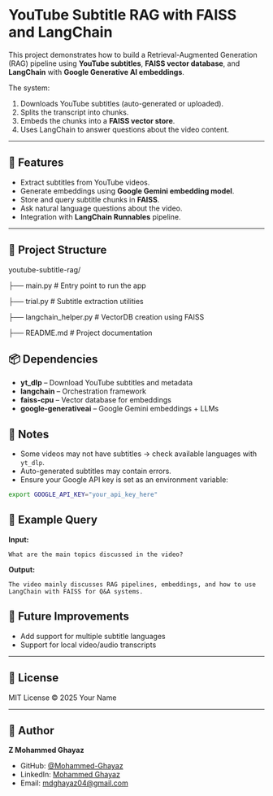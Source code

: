 # YouTube Subtitle RAG with FAISS and LangChain

This project demonstrates how to build a Retrieval-Augmented Generation (RAG) pipeline using **YouTube subtitles**, **FAISS vector database**, and **LangChain** with **Google Generative AI embeddings**.

The system:
1. Downloads YouTube subtitles (auto-generated or uploaded).
2. Splits the transcript into chunks.
3. Embeds the chunks into a **FAISS vector store**.
4. Uses LangChain to answer questions about the video content.

---

## 🚀 Features
- Extract subtitles from YouTube videos.
- Generate embeddings using **Google Gemini embedding model**.
- Store and query subtitle chunks in **FAISS**.
- Ask natural language questions about the video.
- Integration with **LangChain Runnables** pipeline.

---

## 📂 Project Structure

youtube-subtitle-rag/

├── main.py # Entry point to run the app

├── trial.py # Subtitle extraction utilities

├── langchain_helper.py # VectorDB creation using FAISS

├── README.md # Project documentation

## 📦 Dependencies

- **yt_dlp** – Download YouTube subtitles and metadata  
- **langchain** – Orchestration framework  
- **faiss-cpu** – Vector database for embeddings  
- **google-generativeai** – Google Gemini embeddings + LLMs

## 📝 Notes

- Some videos may not have subtitles → check available languages with `yt_dlp`.  
- Auto-generated subtitles may contain errors.  
- Ensure your Google API key is set as an environment variable: 

```bash
export GOOGLE_API_KEY="your_api_key_here"
```

## 📖 Example Query

**Input:**

```text
What are the main topics discussed in the video?
```

**Output:**

```text
The video mainly discusses RAG pipelines, embeddings, and how to use LangChain with FAISS for Q&A systems.
```

## 🚀 Future Improvements

- Add support for multiple subtitle languages  
- Support for local video/audio transcripts

---

## 📜 License

MIT License © 2025 Your Name  

---

## 👤 Author

**Z Mohammed Ghayaz**  
- GitHub: [@Mohammed-Ghayaz](https://github.com/Mohammed-Ghayaz)  
- LinkedIn: [Mohammed Ghayaz](https://www.linkedin.com/in/mohammed-ghayaz/)  
- Email: mdghayaz04@gmail.com 

